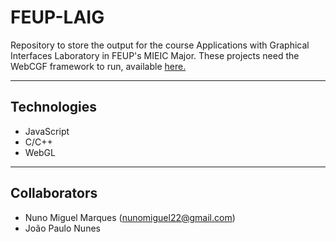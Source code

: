 # FEUP-LAIG

Repository to store the output for the course Applications with Graphical Interfaces Laboratory in FEUP's MIEIC Major. These projects need the WebCGF framework to run, available [here.](https://paginas.fe.up.pt/~ruirodrig/pub/sw/webcgf/docs/)

---

## Technologies
 * JavaScript
 *  C/C++
 * WebGL
 
 ---
 
## Collaborators

 * Nuno Miguel Marques (nunomiguel22@gmail.com)
 * João Paulo Nunes
